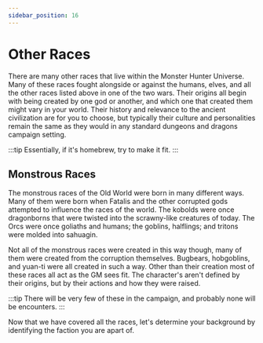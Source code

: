 ```yaml
---
sidebar_position: 16
---
```


# Other Races

There are many other races that live within the Monster Hunter Universe. Many of these races fought alongside or against the humans, elves, and all the other races listed above in one of the two wars. Their origins all begin with being created by one god or another, and which one that created them might vary in your world. Their history and relevance to the ancient civilization are for you to choose, but typically their culture and personalities remain the same as they would in any standard dungeons and dragons campaign setting.

:::tip
Essentially, if it's homebrew, try to make it fit.
:::

## Monstrous Races

The monstrous races of the Old World were born in many different ways. Many of them were born when Fatalis and the other corrupted gods attempted to influence the races of the world. The kobolds were once dragonborns that were twisted into the scrawny-like creatures of today. The Orcs were once goliaths and humans; the goblins, halflings; and tritons were molded into sahuagin.

Not all of the monstrous races were created in this way though, many of them were created from the corruption themselves. Bugbears, hobgoblins, and yuan-ti were all created in such a way. Other than their creation most of these races all act as the GM sees fit. The character's aren't defined by their origins, but by their actions and how they were raised.

:::tip 
There will be very few of these in the campaign, and probably none will be encounters.
:::

Now that we have covered all the races, let's determine your background by identifying the faction you are apart of.